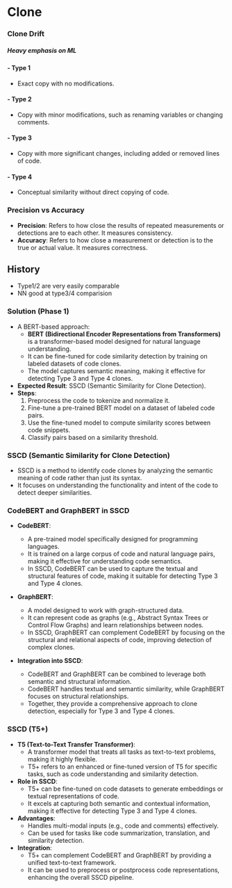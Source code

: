 # Clone 

### Clone Drift

##### Heavy emphasis on ML

#### - Type 1
- Exact copy with no modifications.
#### - Type 2
- Copy with minor modifications, such as renaming variables or changing comments.
#### - Type 3
- Copy with more significant changes, including added or removed lines of code.
#### - Type 4
- Conceptual similarity without direct copying of code.

### Precision vs Accuracy

- **Precision**: Refers to how close the results of repeated measurements or detections are to each other. It measures consistency.
- **Accuracy**: Refers to how close a measurement or detection is to the true or actual value. It measures correctness.

## History
- Type1/2 are very easily comparable
- NN good at type3/4 comparision

### Solution (Phase 1)
- A BERT-based approach:
  - **BERT (Bidirectional Encoder Representations from Transformers)** is a transformer-based model designed for natural language understanding.
  - It can be fine-tuned for code similarity detection by training on labeled datasets of code clones.
  - The model captures semantic meaning, making it effective for detecting Type 3 and Type 4 clones.
- **Expected Result**: SSCD (Semantic Similarity for Clone Detection).
- **Steps**:
  1. Preprocess the code to tokenize and normalize it.
  2. Fine-tune a pre-trained BERT model on a dataset of labeled code pairs.
  3. Use the fine-tuned model to compute similarity scores between code snippets.
  4. Classify pairs based on a similarity threshold.

### SSCD (Semantic Similarity for Clone Detection)

- SSCD is a method to identify code clones by analyzing the semantic meaning of code rather than just its syntax.
- It focuses on understanding the functionality and intent of the code to detect deeper similarities.

### CodeBERT and GraphBERT in SSCD

- **CodeBERT**:
  - A pre-trained model specifically designed for programming languages.
  - It is trained on a large corpus of code and natural language pairs, making it effective for understanding code semantics.
  - In SSCD, CodeBERT can be used to capture the textual and structural features of code, making it suitable for detecting Type 3 and Type 4 clones.

- **GraphBERT**:
  - A model designed to work with graph-structured data.
  - It can represent code as graphs (e.g., Abstract Syntax Trees or Control Flow Graphs) and learn relationships between nodes.
  - In SSCD, GraphBERT can complement CodeBERT by focusing on the structural and relational aspects of code, improving detection of complex clones.

- **Integration into SSCD**:
  - CodeBERT and GraphBERT can be combined to leverage both semantic and structural information.
  - CodeBERT handles textual and semantic similarity, while GraphBERT focuses on structural relationships.
  - Together, they provide a comprehensive approach to clone detection, especially for Type 3 and Type 4 clones.

### SSCD (T5+)

- **T5 (Text-to-Text Transfer Transformer)**:
  - A transformer model that treats all tasks as text-to-text problems, making it highly flexible.
  - T5+ refers to an enhanced or fine-tuned version of T5 for specific tasks, such as code understanding and similarity detection.
- **Role in SSCD**:
  - T5+ can be fine-tuned on code datasets to generate embeddings or textual representations of code.
  - It excels at capturing both semantic and contextual information, making it effective for detecting Type 3 and Type 4 clones.
- **Advantages**:
  - Handles multi-modal inputs (e.g., code and comments) effectively.
  - Can be used for tasks like code summarization, translation, and similarity detection.
- **Integration**:
  - T5+ can complement CodeBERT and GraphBERT by providing a unified text-to-text framework.
  - It can be used to preprocess or postprocess code representations, enhancing the overall SSCD pipeline.
